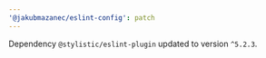 ```yaml
---
'@jakubmazanec/eslint-config': patch
---
```

Dependency `@stylistic/eslint-plugin` updated to version `^5.2.3`.
